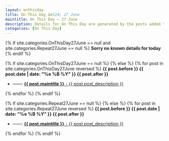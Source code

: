 ```yaml
---
layout: onthisday
title: On This Day &#124; 27 June
maintitle: On This Day — 27 June
description: Details for On This Day are genarated by the posts added to the website so the content is subject to changes/updates over time.
categories: [On This Day]
---
```


{% if site.categories.OnThisDay27June == null and site.categories.Repeat27June == null %}
<strong>Sorry no known details for today</strong>
{% endif %}

{% if site.categories.OnThisDay27June == null %}
{% else %}
{% for post in site.categories.OnThisDay27June reversed %}
<strong>{{ post.before }} {{ post.date | date: "%e %B %Y" }} {{ post.after }}</strong>
<ul>
<li> ——: <a href="{{ post.url }}"><strong>{{ post.maintitle }}</strong> - {{ post.post_description }}</a></li>
</ul>
{% endfor %}
{% endif %}

{% if site.categories.Repeat27June == null %}
{% else %}
{% for post in site.categories.Repeat27June reversed %}
<strong>{{ post.before }} {{ post.date | date: "%e %B %Y" }} {{ post.after }}</strong>
<ul>
<li> ——: <a href="{{ post.url }}"><strong>{{ post.maintitle }}</strong> - {{ post.post_description }}</a></li>
</ul>
{% endfor %}
{% endif %}
